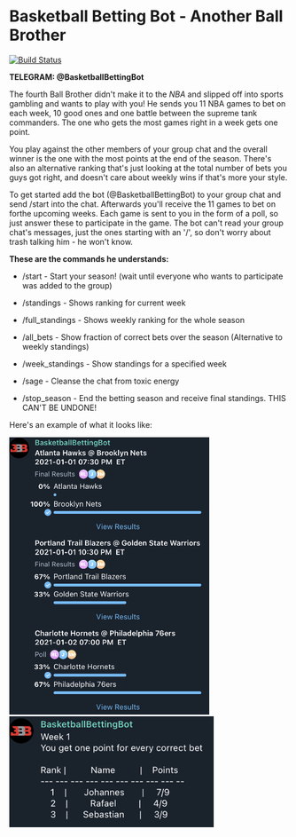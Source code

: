 # Basketball Betting Bot - Another Ball Brother
[![Build Status](https://travis-ci.com/JBlackbeard/basketball-betting-bot.svg?token=pakYHByBsjWsRucgfyXf&branch=master)](https://travis-ci.com/JBlackbeard/basketball-betting-bot)

**TELEGRAM: @BasketballBettingBot**

The fourth Ball Brother didn't make it to the *NBA* and slipped off into sports
gambling and wants to play with you! He sends you 11 NBA games to bet on each week,
10 good ones and one battle between the supreme tank commanders.
The one who gets the most games right in a week gets one point.

You play against the other members of your group chat and the overall winner is
the one with the most points at the end of the season.
There's also an alternative ranking that's just looking at the total number of
bets you guys got right, and doesn't care about weekly wins if that's more
your style.

To get started add the bot (@BasketballBettingBot) to your group chat and 
send /start into the chat. Afterwards you'll receive the 11 games to bet on 
forthe upcoming weeks. Each game is sent to you in the form of a poll, 
so just answer these to participate in the game. 
The bot can't read your group chat's messages, just the ones starting with an '/',
so don't worry about trash talking him - he won't know. 

**These are the commands he understands:**

- /start - Start your season! (wait until everyone who wants to participate was
added to the group)

- /standings - Shows ranking for current week

- /full_standings - Shows weekly ranking for the whole season

- /all_bets - Show fraction of correct bets over the season 
(Alternative to weekly standings)

- /week_standings - Show standings for a specified week

- /sage - Cleanse the chat from toxic energy

- /stop_season - End the betting season and receive final standings.
THIS CAN'T BE UNDONE!

Here's an example of what it looks like:


<img src="./screenshots/weekly_bets.png" alt="Weekly Bets" height="500" /><img src="./screenshots/weekly_standings.png" alt="Weekly Standings" height="200" />
